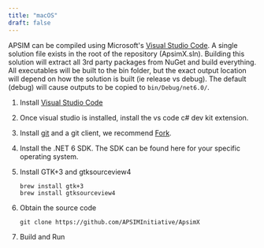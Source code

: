```yaml
---
title: "macOS"
draft: false
---
```


APSIM can be compiled using Microsoft's [Visual Studio Code](https://code.visualstudio.com/download). A single solution file exists in the root of the repository (ApsimX.sln). Building this solution will extract all 3rd party packages from NuGet and build everything. All executables will be built to the bin folder, but the exact output location will depend on how the solution is built (ie release vs debug). The default (debug) will cause outputs to be copied to `bin/Debug/net6.0/`.

1. Install [Visual Studio Code](https://code.visualstudio.com/download)

2. Once visual studio is installed, install the vs code c# dev kit extension.

3. Install [git](https://git-scm.com/downloads) and a git client, we recommend [Fork](https://git-fork.com/).

4. Install the .NET 6 SDK. The SDK can be found here for your specific operating system.

5. Install GTK+3 and gtksourceview4

    ```
    brew install gtk+3
    brew install gtksourceview4
    ```

6. Obtain the source code

    ```
    git clone https://github.com/APSIMInitiative/ApsimX
    ```

7. Build and Run